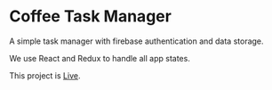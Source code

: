 # Coffee Task Manager

A simple task manager with firebase authentication and data storage.

We use React and Redux to handle all app states.

This project is [Live](https://coffeetaskmanager.vercel.app/auth).

